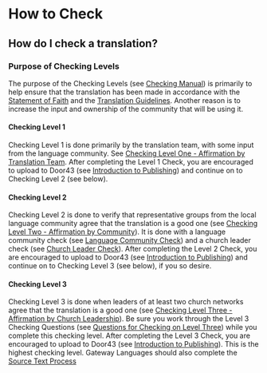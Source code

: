 # How to Check #

## How do I check a translation? ##


### Purpose of Checking Levels

The purpose of the Checking Levels (see [Checking Manual](../../checking/intro-check/01.md)) is primarily to help ensure that the translation has been made in accordance with the [Statement of Faith](../../intro/statement-of-faith/01.md) and the [Translation Guidelines](../../intro/translation-guidelines/01.md). Another reason is to increase the input and ownership of the community that will be using it.

#### Checking Level 1

Checking Level 1 is done primarily by the translation team, with some input from the language community. See [Checking Level One - Affirmation by Translation Team](../../checking/level1/01.md). After completing the Level 1 Check, you are encouraged to upload to Door43 (see [Introduction to Publishing](../intro-publishing/01.md)) and continue on to Checking Level 2 (see below).

#### Checking Level 2

Checking Level 2 is done to verify that representative groups from the local language community agree that the translation is a good one (see [Checking Level Two - Affirmation by Community](../../checking/level2/01.md)). It is done with a language community check (see [Language Community Check](../../checking/language-community-check/01.md)) and a church leader check (see [Church Leader Check](../../checking/church-leader-check/01.md)). After completing the Level 2 Check, you are encouraged to upload to Door43 (see [Introduction to Publishing](../intro-publishing/01.md)) and continue on to Checking Level 3 (see below), if you so desire.

#### Checking Level 3

Checking Level 3 is done when leaders of at least two church networks agree that the translation is a good one (see [Checking Level Three - Affirmation by Church Leadership](../../checking/level3/01.md)). Be sure you work through the Level 3 Checking Questions (see [Questions for Checking on Level Three](../../checking/level3-questions/01.md)) while you complete this checking level. After completing the Level 3 Check, you are encouraged to upload to Door43 (see [Introduction to Publishing](../intro-publishing/01.md)). This is the highest checking level. Gateway Languages should also complete the [Source Text Process](../source-text-process/01.md)